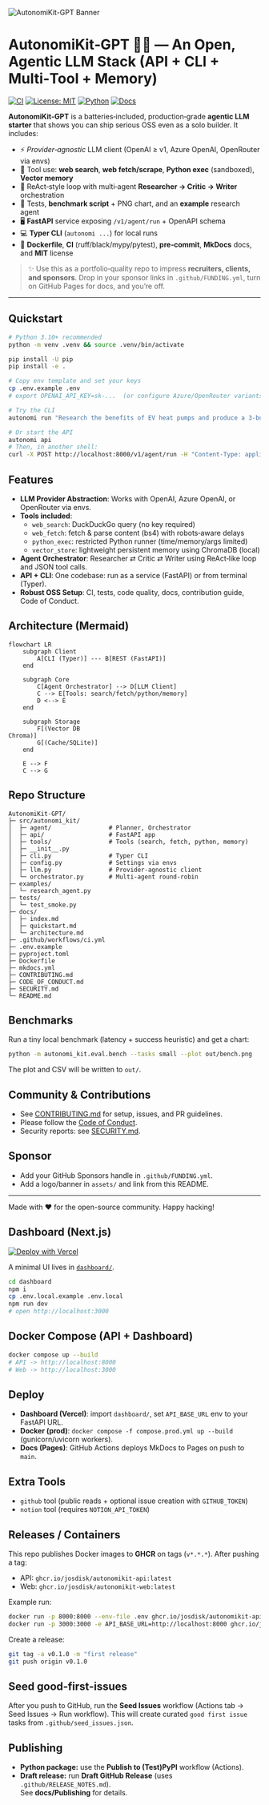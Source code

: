 ![AutonomiKit-GPT Banner](assets/banner.svg)

# AutonomiKit‑GPT 🧭🤖 — An Open, Agentic LLM Stack (API + CLI + Multi‑Tool + Memory)

[![CI](https://img.shields.io/github/actions/workflow/status/josdisk/AutonomiKit-GPT/ci.yml?branch=main)](./.github/workflows/ci.yml)
[![License: MIT](https://img.shields.io/badge/License-MIT-green.svg)](LICENSE)
[![Python](https://img.shields.io/badge/python-3.10%2B-blue.svg)](#)
[![Docs](https://img.shields.io/badge/Docs-mkdocs%20material-informational.svg)](./docs)

**AutonomiKit‑GPT** is a batteries‑included, production‑grade **agentic LLM starter** that shows
you can ship serious OSS even as a solo builder. It includes:

- ⚡️ *Provider‑agnostic* LLM client (OpenAI ≥ v1, Azure OpenAI, OpenRouter via envs)
- 🧰 Tool use: **web search**, **web fetch/scrape**, **Python exec** (sandboxed), **Vector memory**
- 🧠 ReAct‑style loop with multi‑agent **Researcher → Critic → Writer** orchestration
- 🧪 Tests, **benchmark script** + PNG chart, and an **example** research agent
- 🖥 **FastAPI** service exposing `/v1/agent/run` + OpenAPI schema
- 💻 **Typer CLI** (`autonomi ...`) for local runs
- 🐳 **Dockerfile**, **CI** (ruff/black/mypy/pytest), **pre‑commit**, **MkDocs** docs, and **MIT** license

> ✨ Use this as a portfolio‑quality repo to impress **recruiters, clients, and sponsors**.
> Drop in your sponsor links in `.github/FUNDING.yml`, turn on GitHub Pages for docs, and you’re off.

---

## Quickstart

```bash
# Python 3.10+ recommended
python -m venv .venv && source .venv/bin/activate

pip install -U pip
pip install -e .

# Copy env template and set your keys
cp .env.example .env
# export OPENAI_API_KEY=sk-...  (or configure Azure/OpenRouter variants in .env)

# Try the CLI
autonomi run "Research the benefits of EV heat pumps and produce a 3-bullet summary with links."

# Or start the API
autonomi api
# Then, in another shell:
curl -X POST http://localhost:8000/v1/agent/run -H "Content-Type: application/json"   -d '{"task":"Find 3 recent papers on federated learning and summarize them."}'
```

## Features

- **LLM Provider Abstraction**: Works with OpenAI, Azure OpenAI, or OpenRouter via envs.
- **Tools included**:
  - `web_search`: DuckDuckGo query (no key required)
  - `web_fetch`: fetch & parse content (bs4) with robots‑aware delays
  - `python_exec`: restricted Python runner (time/memory/args limited)
  - `vector_store`: lightweight persistent memory using ChromaDB (local)
- **Agent Orchestrator**: Researcher ⇄ Critic ⇄ Writer using ReAct‑like loop and JSON tool calls.
- **API + CLI**: One codebase: run as a service (FastAPI) or from terminal (Typer).
- **Robust OSS Setup**: CI, tests, code quality, docs, contribution guide, Code of Conduct.

## Architecture (Mermaid)

```mermaid
flowchart LR
    subgraph Client
        A[CLI (Typer)] --- B[REST (FastAPI)]
    end

    subgraph Core
        C[Agent Orchestrator] --> D[LLM Client]
        C --> E[Tools: search/fetch/python/memory]
        D <--> E
    end

    subgraph Storage
        F[(Vector DB
Chroma)]
        G[(Cache/SQLite)]
    end

    E --> F
    C --> G
```

## Repo Structure

```
AutonomiKit-GPT/
├─ src/autonomi_kit/
│  ├─ agent/                # Planner, Orchestrator
│  ├─ api/                  # FastAPI app
│  ├─ tools/                # Tools (search, fetch, python, memory)
│  ├─ __init__.py
│  ├─ cli.py                # Typer CLI
│  ├─ config.py             # Settings via envs
│  ├─ llm.py                # Provider-agnostic client
│  └─ orchestrator.py       # Multi-agent round-robin
├─ examples/
│  └─ research_agent.py
├─ tests/
│  └─ test_smoke.py
├─ docs/
│  ├─ index.md
│  ├─ quickstart.md
│  └─ architecture.md
├─ .github/workflows/ci.yml
├─ .env.example
├─ pyproject.toml
├─ Dockerfile
├─ mkdocs.yml
├─ CONTRIBUTING.md
├─ CODE_OF_CONDUCT.md
├─ SECURITY.md
└─ README.md
```

## Benchmarks

Run a tiny local benchmark (latency + success heuristic) and get a chart:

```bash
python -m autonomi_kit.eval.bench --tasks small --plot out/bench.png
```

The plot and CSV will be written to `out/`.

## Community & Contributions

- See [CONTRIBUTING.md](CONTRIBUTING.md) for setup, issues, and PR guidelines.
- Please follow the [Code of Conduct](CODE_OF_CONDUCT.md).
- Security reports: see [SECURITY.md](SECURITY.md).

## Sponsor

- Add your GitHub Sponsors handle in `.github/FUNDING.yml`.
- Add a logo/banner in `assets/` and link from this README.

---

Made with ❤️ for the open-source community. Happy hacking!


## Dashboard (Next.js)

[![Deploy with Vercel](https://vercel.com/button)](https://vercel.com/new/clone?repository-url=https://github.com/josdisk/AutonomiKit-GPT&root-directory=dashboard&project-name=autonomikit-dashboard&env=API_BASE_URL&envDescription=Base%20URL%20of%20your%20FastAPI)



A minimal UI lives in [`dashboard/`](dashboard).

```bash
cd dashboard
npm i
cp .env.local.example .env.local
npm run dev
# open http://localhost:3000
```

## Docker Compose (API + Dashboard)

```bash
docker compose up --build
# API -> http://localhost:8000
# Web -> http://localhost:3000
```


## Deploy

- **Dashboard (Vercel)**: import `dashboard/`, set `API_BASE_URL` env to your FastAPI URL.
- **Docker (prod)**: `docker compose -f compose.prod.yml up --build` (gunicorn/uvicorn workers).
- **Docs (Pages)**: GitHub Actions deploys MkDocs to Pages on push to `main`.

## Extra Tools

- `github` tool (public reads + optional issue creation with `GITHUB_TOKEN`)
- `notion` tool (requires `NOTION_API_TOKEN`)


## Releases / Containers

This repo publishes Docker images to **GHCR** on tags (`v*.*.*`). After pushing a tag:
- API: `ghcr.io/josdisk/autonomikit-api:latest`
- Web: `ghcr.io/josdisk/autonomikit-web:latest`

Example run:
```bash
docker run -p 8000:8000 --env-file .env ghcr.io/josdisk/autonomikit-api:latest
docker run -p 3000:3000 -e API_BASE_URL=http://localhost:8000 ghcr.io/josdisk/autonomikit-web:latest
```

Create a release:
```bash
git tag -a v0.1.0 -m "first release"
git push origin v0.1.0
```

## Seed good-first-issues

After you push to GitHub, run the **Seed Issues** workflow (Actions tab → Seed Issues → Run workflow).
This will create curated `good first issue` tasks from `.github/seed_issues.json`.


## Publishing

- **Python package:** use the **Publish to (Test)PyPI** workflow (Actions).  
- **Draft release:** run **Draft GitHub Release** (uses `.github/RELEASE_NOTES.md`).  
See **docs/Publishing** for details.
